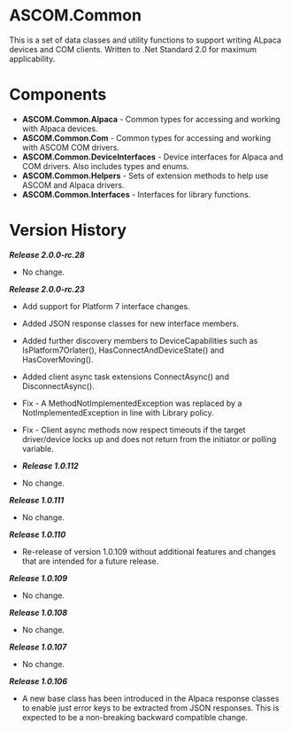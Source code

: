 # ASCOM.Common
This is a set of data classes and utility functions to support writing ALpaca devices and COM clients. Written to .Net Standard 2.0 for maximum applicability.

# Components
* **ASCOM.Common.Alpaca** - Common types for accessing and working with Alpaca devices.
* **ASCOM.Common.Com** - Common types for accessing and working with ASCOM COM drivers.
* **ASCOM.Common.DeviceInterfaces** - Device interfaces for Alpaca and COM drivers. Also includes types and enums.
* **ASCOM.Common.Helpers** - Sets of extension methods to help use ASCOM and Alpaca drivers.
* **ASCOM.Common.Interfaces** - Interfaces for library functions.

# Version History

***Release 2.0.0-rc.28***
* No change.

***Release 2.0.0-rc.23***
* Add support for Platform 7 interface changes.
* Added JSON response classes for new interface members.
* Added further discovery members to DeviceCapabilities such as IsPlatform7Orlater(), HasConnectAndDeviceState() and HasCoverMoving().
* Added client async task extensions ConnectAsync() and DisconnectAsync().
* Fix - A MethodNotImplementedException was replaced by a NotImplementedException in line with Library policy.
* Fix - Client async methods now respect timeouts if the target driver/device locks up and does not return from the initiator or polling variable.

* ***Release 1.0.112***
* No change.

***Release 1.0.111***
* No change.

***Release 1.0.110***
* Re-release of version 1.0.109 without additional features and changes that are intended for a future release.

***Release 1.0.109***
* No change.

***Release 1.0.108***
* No change.

***Release 1.0.107***
* No change.

***Release 1.0.106***
* A new base class has been introduced in the Alpaca response classes to enable just error keys to be extracted
from JSON responses. This is expected to be a non-breaking backward compatible change.
